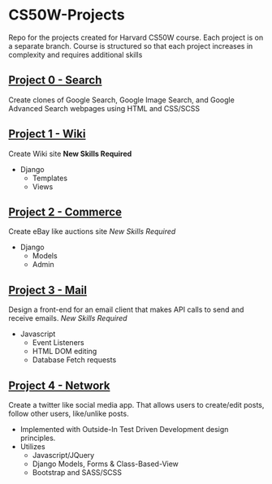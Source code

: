 # CS50W-Projects
Repo for the projects created for Harvard CS50W course. Each project is on a separate branch. Course is structured so that each project increases in complexity and  requires additional skills 

## [Project 0 - Search](https://github.com/kevinbeirne1/CS50W-Projects/tree/Project_0-Search)
Create clones of Google Search, Google Image Search, and Google Advanced Search webpages using HTML and CSS/SCSS

## [Project 1 - Wiki](https://github.com/kevinbeirne1/CS50W-Projects/tree/Project_1-Wiki)
Create Wiki site 
__New Skills Required__
- Django 
  - Templates 
  - Views

## [Project 2 - Commerce](https://github.com/kevinbeirne1/CS50W-Projects/tree/Project_2-Commerce)
Create eBay like auctions site
_New Skills Required_
- Django 
  - Models 
  - Admin

## [Project 3 - Mail](https://github.com/kevinbeirne1/CS50W-Projects/tree/Project_3-Mail)
Design a front-end for an email client that makes API calls to send and receive emails. 
_New Skills Required_
- Javascript
  - Event Listeners
  - HTML DOM editing
  - Database Fetch requests   

## [Project 4 - Network](https://github.com/kevinbeirne1/CS50W-Projects/tree/Project_4-Network)
  Create a twitter like social media app. That allows users to create/edit posts, follow other users, like/unlike posts. 
  - Implemented with Outside-In Test Driven Development design principles.
  - Utilizes 
    - Javascript/JQuery
    - Django Models, Forms & Class-Based-View
    - Bootstrap and SASS/SCSS

